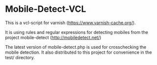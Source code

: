 Mobile-Detect-VCL
=================

This is a vcl-script for varnish (https://www.varnish-cache.org/).

It is using rules and regular expressions for detecting mobiles from 
the project mobile-detect (http://mobiledetect.net/)

The latest version of mobile-detect.php is used for crosschecking 
the mobile detection. It also distributed to this project for 
convenience in the test/ directory. 

